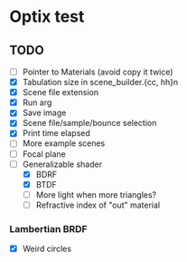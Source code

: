 # Optix test

## TODO
- [ ] Pointer to Materials (avoid copy it twice)
- [x] Tabulation size in scene_builder.{cc, hh}n
- [x] Scene file extension
- [x] Run arg
- [x] Save image
- [x] Scene file/sample/bounce selection
- [x] Print time elapsed
- [ ] More example scenes
- [ ] Focal plane
- [ ] Generalizable shader
  - [x] BDRF
  - [x] BTDF
  - [ ] More light when more triangles?
  - [ ] Refractive index of "out" material

### Lambertian BRDF
- [x] Weird circles